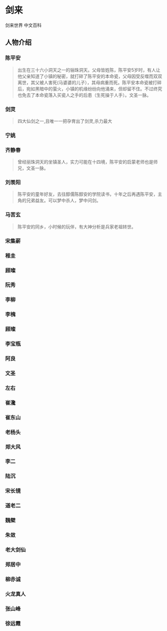 # 剑来
剑来世界 中文百科


## 人物介绍

### 陈平安
> 出生在三十六小洞天之一的骊珠洞天。父母皆姓陈，陈平安5岁时，有人让他父亲知道了小镇的秘密，就打碎了陈平安的本命瓷，父母因受反噬而双双离世，其父被人害死(马婆婆的儿子），其母病重而死。陈平安本命瓷被打碎后，宛如黑暗中的萤火，小镇的机缘纷纷向他涌来，但却留不住。不过终究也免去了本命瓷落入买瓷人之手的后患（生死操于人手）。文圣一脉。

### 剑灵
 > 四大仙剑之一,且唯一一把孕育出了剑灵,杀力最大

### 宁姚

### 齐静春
> 曾经丽珠洞天的坐镇圣人，实力可能在十四境，陈平安的启蒙老师也是师兄，文圣一脉。

### 刘羡阳
> 陈平安的童年好友，去往醇儒陈醇安的学院读书，十年之后再遇陈平安，主角的兄弟益友。可以梦中杀人，梦中问剑。

### 马苦玄
> 陈平安的同乡，小时候的玩伴，有大神分析是兵家老祖转世。

### 宋集薪

### 稚圭

### 顾璨

### 阮秀

### 李柳

### 李槐

### 顾璨

### 李宝瓶

### 阿良

### 文圣

### 左右

### 崔瀺

### 崔东山

### 老杨头

### 郑大风

### 李二

### 陆沉

### 宋长镜

### 道老二

### 魏檗

### 朱敛

### 老大剑仙

### 郑居中

### 柳赤诚

### 火龙真人

### 张山峰

### 徐远霞





